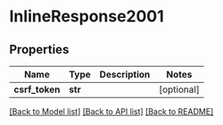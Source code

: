 # InlineResponse2001

## Properties
Name | Type | Description | Notes
------------ | ------------- | ------------- | -------------
**csrf_token** | **str** |  | [optional] 

[[Back to Model list]](../README.md#documentation-for-models) [[Back to API list]](../README.md#documentation-for-api-endpoints) [[Back to README]](../README.md)


